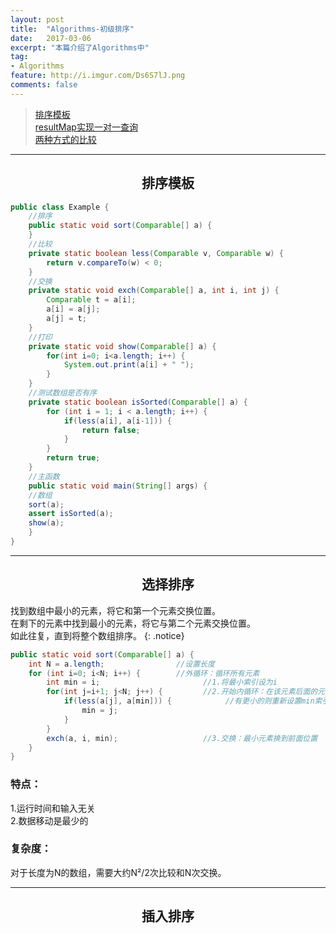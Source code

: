 ```yaml
---
layout: post
title:  "Algorithms-初级排序"
date:   2017-03-06
excerpt: "本篇介绍了Algorithms中"
tag:
- Algorithms 
feature: http://i.imgur.com/Ds6S7lJ.png
comments: false
---  
```


><a href="#1">排序模板</a>  
><a href="#2">resultMap实现一对一查询</a>   
><a href="#3">两种方式的比较</a>    

***

<a name="1"></a>

## <center>排序模板</center>  

```java
public class Example {
	//排序
	public static void sort(Comparable[] a) {
	}
	//比较
	private static boolean less(Comparable v, Comparable w) {
		return v.compareTo(w) < 0;
	}
	//交换
	private static void exch(Comparable[] a, int i, int j) {
		Comparable t = a[i];
		a[i] = a[j];
		a[j] = t;
	}
	//打印
	private static void show(Comparable[] a) {
		for(int i=0; i<a.length; i++) {
			System.out.print(a[i] + " ");
		}
	}
	//测试数组是否有序
	private static boolean isSorted(Comparable[] a) {
		for (int i = 1; i < a.length; i++) {
			if(less(a[i], a[i-1])) {
				return false;
			}
		}
		return true;
	}
	//主函数
	public static void main(String[] args) {
	//数组
	sort(a);
	assert isSorted(a);
	show(a);
	}
}
```

***

<a name="1"></a>

## <center>选择排序</center>  

找到数组中最小的元素，将它和第一个元素交换位置。  
在剩下的元素中找到最小的元素，将它与第二个元素交换位置。  
如此往复，直到将整个数组排序。
{: .notice}

```java
public static void sort(Comparable[] a) {
	int N = a.length;                //设置长度
	for (int i=0; i<N; i++) {        //外循环：循环所有元素
		int min = i;                       //1.将最小索引设为i
		for(int j=i+1; j<N; j++) {         //2.开始内循环：在该元素后面的元素中找到最小值
			if(less(a[j], a[min])) {            //有更小的则重新设置min索引
				min = j;
			}
		}
		exch(a, i, min);                   //3.交换：最小元素换到前面位置
	}
}
```


### 特点：  

1.运行时间和输入无关  
2.数据移动是最少的  

### 复杂度：  

对于长度为N的数组，需要大约N²/2次比较和N次交换。  

***

<a name="2"></a>

## <center>插入排序</center>  










